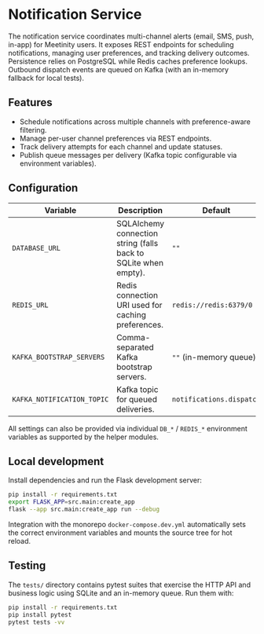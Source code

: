 # Notification Service

The notification service coordinates multi-channel alerts (email, SMS, push, in-app) for Meetinity users. It exposes REST endpoints for scheduling notifications, managing user preferences, and tracking delivery outcomes. Persistence relies on PostgreSQL while Redis caches preference lookups. Outbound dispatch events are queued on Kafka (with an in-memory fallback for local tests).

## Features

- Schedule notifications across multiple channels with preference-aware filtering.
- Manage per-user channel preferences via REST endpoints.
- Track delivery attempts for each channel and update statuses.
- Publish queue messages per delivery (Kafka topic configurable via environment variables).

## Configuration

| Variable | Description | Default |
|----------|-------------|---------|
| `DATABASE_URL` | SQLAlchemy connection string (falls back to SQLite when empty). | `""` |
| `REDIS_URL` | Redis connection URI used for caching preferences. | `redis://redis:6379/0` |
| `KAFKA_BOOTSTRAP_SERVERS` | Comma-separated Kafka bootstrap servers. | `""` (in-memory queue) |
| `KAFKA_NOTIFICATION_TOPIC` | Kafka topic for queued deliveries. | `notifications.dispatch` |

All settings can also be provided via individual `DB_*` / `REDIS_*` environment variables as supported by the helper modules.

## Local development

Install dependencies and run the Flask development server:

```bash
pip install -r requirements.txt
export FLASK_APP=src.main:create_app
flask --app src.main:create_app run --debug
```

Integration with the monorepo `docker-compose.dev.yml` automatically sets the correct environment variables and mounts the source tree for hot reload.

## Testing

The `tests/` directory contains pytest suites that exercise the HTTP API and business logic using SQLite and an in-memory queue. Run them with:

```bash
pip install -r requirements.txt
pip install pytest
pytest tests -vv
```
